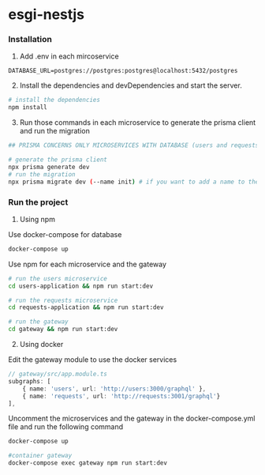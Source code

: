 # esgi-nestjs


### Installation

1. Add .env in each mircoservice
``` .env
DATABASE_URL=postgres://postgres:postgres@localhost:5432/postgres
```

2. Install the dependencies and devDependencies and start the server.

```bash
# install the dependencies
npm install
```

3. Run those commands in each microservice to generate the prisma client and run the migration
```bash
## PRISMA CONCERNS ONLY MICROSERVICES WITH DATABASE (users and requests)

# generate the prisma client
npx prisma generate dev
# run the migration
npx prisma migrate dev (--name init) # if you want to add a name to the migration
```

### Run the project

1. Using npm

Use docker-compose for database
```bash
docker-compose up
```

Use npm for each microservice and the gateway
```bash
# run the users microservice
cd users-application && npm run start:dev 

# run the requests microservice
cd requests-application && npm run start:dev 

# run the gateway
cd gateway && npm run start:dev 
```

2. Using docker


Edit the gateway module to use the docker services

```typescript
// gateway/src/app.module.ts
subgraphs: [
    { name: 'users', url: 'http://users:3000/graphql' },
    { name: 'requests', url: 'http://requests:3001/graphql'}
],
```

Uncomment the microservices and the gateway in the docker-compose.yml file and run the following command

```bash
docker-compose up

#container gateway
docker-compose exec gateway npm run start:dev
```
